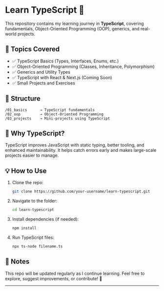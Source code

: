 # **Learn TypeScript 🚀**  

This repository contains my learning journey in **TypeScript**, covering fundamentals, Object-Oriented Programming (OOP), generics, and real-world projects.  

## 📌 **Topics Covered**  
- ✅ TypeScript Basics (Types, Interfaces, Enums, etc.)  
- ✅ Object-Oriented Programming (Classes, Inheritance, Polymorphism)  
- ✅ Generics and Utility Types  
- ✅ TypeScript with React & Next.js (Coming Soon)  
- ✅ Small Projects and Exercises  

## 📂 **Structure**  
```
/01_basics      → TypeScript fundamentals  
/02_oop         → Object-Oriented Programming  
/03_projects    → Mini-projects using TypeScript  
```

## 🚀 **Why TypeScript?**  
TypeScript improves JavaScript with static typing, better tooling, and enhanced maintainability. It helps catch errors early and makes large-scale projects easier to manage.  

## 💡 **How to Use**  
1. Clone the repo:  
   ```bash
   git clone https://github.com/your-username/learn-typescript.git
   ```
2. Navigate to the folder:  
   ```bash
   cd learn-typescript
   ```
3. Install dependencies (if needed):  
   ```bash
   npm install
   ```
4. Run TypeScript files:  
   ```bash
   npx ts-node filename.ts
   ```

## 📜 **Notes**  
This repo will be updated regularly as I continue learning. Feel free to explore, suggest improvements, or contribute! 🚀  

---  